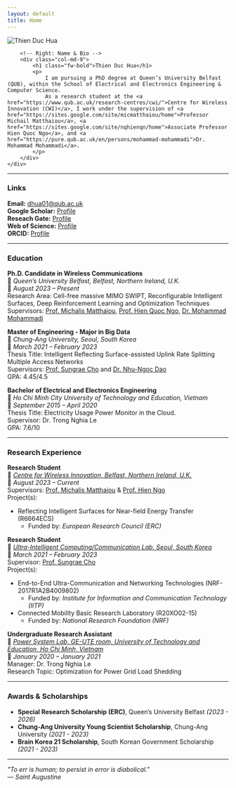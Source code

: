 ```yaml
---
layout: default
title: Home
---
```


<div class="container">
    <div class="row align-items-center">
        <!-- Left: Profile Image -->
        <div class="col-md-3 text-center">
            <img src="{{ '/assets/thienhua_portrait.png' | relative_url }}" alt="Thien Duc Hua" class="img-fluid rounded-circle" style="max-width: 150px;">
        </div>
        
        <!-- Right: Name & Bio -->
        <div class="col-md-9">
            <h1 class="fw-bold">Thien Duc Hua</h1>
            <p>
                I am pursuing a PhD degree at Queen’s University Belfast (QUB), within the School of Electrical and Electronics Engineering & Computer Science.
                As a research student at the <a href="https://www.qub.ac.uk/research-centres/cwi/">Centre for Wireless Innovation (CWI)</a>, I work under the supervision of <a href="https://sites.google.com/site/micmatthaiou/home">Professor Michail Matthaiou</a>, <a href="https://sites.google.com/site/nqhienqn/home">Associate Professor Hien Quoc Ngo</a>, and <a href="https://pure.qub.ac.uk/en/persons/mohammad-mohammadi">Dr. Mohammad Mohammadi</a>.
            </p>
        </div>
    </div>
</div>

---

### Links
**Email:** [dhua01@qub.ac.uk](mailto:dhua01@qub.ac.uk)  
**Google Scholar:** [Profile](https://scholar.google.com/citations?hl=en&user=UpJlLesAAAAJ)  
**Reseach Gate:** [Profile](https://www.researchgate.net/profile/Thien-Hua-2?ev=hdr_xprf)  
**Web of Science:** [Profile](https://www.webofscience.com/wos/author/record/ISA-6510-2023)  
**ORCID:** [Profile](https://orcid.org/0009-0004-0567-5880)  

---

### Education

**Ph.D. Candidate in Wireless Communications**  
📍 *Queen’s University Belfast, Belfast, Northern Ireland, U.K.*  
📅 *August 2023 – Present*  
Research Area: Cell-free massive MIMO SWIPT, Reconfigurable Intelligent Surfaces, Deep Reinforcement Learning and Optimization Techniques  
Supervisors: [Prof. Michalis Matthaiou](https://sites.google.com/site/micmatthaiou/home), [Prof. Hien Quoc Ngo](https://sites.google.com/site/nqhienqn/home), [Dr. Mohammad Mohammadi](https://pure.qub.ac.uk/en/persons/mohammad-mohammadi)  

**Master of Engineering - Major in Big Data**  
📍 *Chung-Ang University, Seoul, South Korea*  
📅 *March 2021 – February 2023*  
Thesis Title: Intelligent Reflecting Surface-assisted Uplink Rate Splitting Multiple Access Networks  
Supervisors: [Prof. Sungrae Cho](https://sites.google.com/uclab.re.kr/srcho) and [Dr. Nhu-Ngoc Dao](https://nndao.github.io/)  
GPA: 4.45/4.5

**Bachelor of Electrical and Electronics Engineering**  
📍 *Ho Chi Minh City University of Technology and Education, Vietnam*  
📅 *September 2015 – April 2020*  
Thesis Title: Electricity Usage Power Monitor in the Cloud.  
Supervisor: Dr. Trong Nghia Le  
GPA: 7.6/10

---

### Research Experience

**Research Student**  
📍 [*Centre for Wireless Innovation, Belfast, Northern Ireland, U.K.*](https://www.qub.ac.uk/research-centres/cwi/)  
📅 *August 2023 – Current*  
Supervisors: [Prof. Michalis Matthaiou](https://sites.google.com/site/micmatthaiou/home) & [Prof. Hien Ngo](https://sites.google.com/site/nqhienqn/home)  
Project(s):  
- Reflecting Intelligent Surfaces for Near-field Energy Transfer (R6664ECS)  
  - Funded by: *European Research Council (ERC)*  


**Research Student**  
📍 [*Ultra-Intelligent Computing/Communication Lab, Seoul, South Korea*](https://uclab.re.kr/index.html)  
📅 *March 2021 – February 2023*  
Supervisor: [Prof. Sungrae Cho](https://sites.google.com/uclab.re.kr/srcho)  
Project(s):  
- End-to-End Ultra-Communication and Networking Technologies (NRF-2017R1A2B4009802)  
  - Funded by: *Institute for Information and Communication Technology (IITP)*  
- Connected Mobility Basic Research Laboratory (R20XO02-15)  
  - Funded by: *National Research Foundation (NRF)*  


**Undergraduate Research Assistant**  
📍 [*Power System Lab, GE-UTE room, University of Technology and Education, Ho Chi Minh, Vietnam*](https://vi.wikipedia.org/wiki/T%E1%BA%ADp_tin:Trung_t%C3%A2m_GE-UTE_HCMUTE.jpg)  
📅 *January 2020 – January 2021*  
Manager: Dr. Trong Nghia Le  
Research Topic: Optimization for Power Grid Load Shedding

---

### Awards & Scholarships  

- **Special Research Scholarship (ERC)**, Queen’s University Belfast *(2023 - 2026)*  
- **Chung-Ang University Young Scientist Scholarship**, Chung-Ang University *(2021 - 2023)*  
- **Brain Korea 21 Scholarship**, South Korean Government Scholarship *(2021 - 2023)*


---

*"To err is human; to persist in error is diabolical."*  
— *Saint Augustine*  
